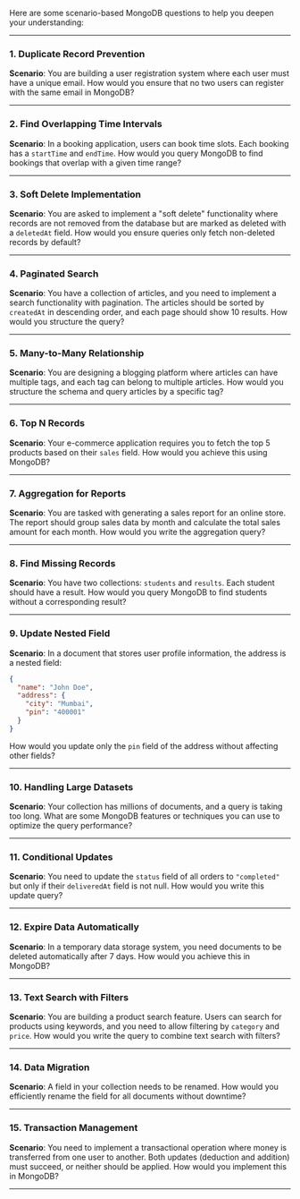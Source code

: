 Here are some scenario-based MongoDB questions to help you deepen your understanding:

---

### 1. **Duplicate Record Prevention**
**Scenario**: You are building a user registration system where each user must have a unique email. How would you ensure that no two users can register with the same email in MongoDB?

---

### 2. **Find Overlapping Time Intervals**
**Scenario**: In a booking application, users can book time slots. Each booking has a `startTime` and `endTime`. How would you query MongoDB to find bookings that overlap with a given time range?

---

### 3. **Soft Delete Implementation**
**Scenario**: You are asked to implement a "soft delete" functionality where records are not removed from the database but are marked as deleted with a `deletedAt` field. How would you ensure queries only fetch non-deleted records by default?

---

### 4. **Paginated Search**
**Scenario**: You have a collection of articles, and you need to implement a search functionality with pagination. The articles should be sorted by `createdAt` in descending order, and each page should show 10 results. How would you structure the query?

---

### 5. **Many-to-Many Relationship**
**Scenario**: You are designing a blogging platform where articles can have multiple tags, and each tag can belong to multiple articles. How would you structure the schema and query articles by a specific tag?

---

### 6. **Top N Records**
**Scenario**: Your e-commerce application requires you to fetch the top 5 products based on their `sales` field. How would you achieve this using MongoDB?

---

### 7. **Aggregation for Reports**
**Scenario**: You are tasked with generating a sales report for an online store. The report should group sales data by month and calculate the total sales amount for each month. How would you write the aggregation query?

---

### 8. **Find Missing Records**
**Scenario**: You have two collections: `students` and `results`. Each student should have a result. How would you query MongoDB to find students without a corresponding result?

---

### 9. **Update Nested Field**
**Scenario**: In a document that stores user profile information, the address is a nested field:
```json
{
  "name": "John Doe",
  "address": {
    "city": "Mumbai",
    "pin": "400001"
  }
}
```
How would you update only the `pin` field of the address without affecting other fields?

---

### 10. **Handling Large Datasets**
**Scenario**: Your collection has millions of documents, and a query is taking too long. What are some MongoDB features or techniques you can use to optimize the query performance?

---

### 11. **Conditional Updates**
**Scenario**: You need to update the `status` field of all orders to `"completed"` but only if their `deliveredAt` field is not null. How would you write this update query?

---

### 12. **Expire Data Automatically**
**Scenario**: In a temporary data storage system, you need documents to be deleted automatically after 7 days. How would you achieve this in MongoDB?

---

### 13. **Text Search with Filters**
**Scenario**: You are building a product search feature. Users can search for products using keywords, and you need to allow filtering by `category` and `price`. How would you write the query to combine text search with filters?

---

### 14. **Data Migration**
**Scenario**: A field in your collection needs to be renamed. How would you efficiently rename the field for all documents without downtime?

---

### 15. **Transaction Management**
**Scenario**: You need to implement a transactional operation where money is transferred from one user to another. Both updates (deduction and addition) must succeed, or neither should be applied. How would you implement this in MongoDB?

---
